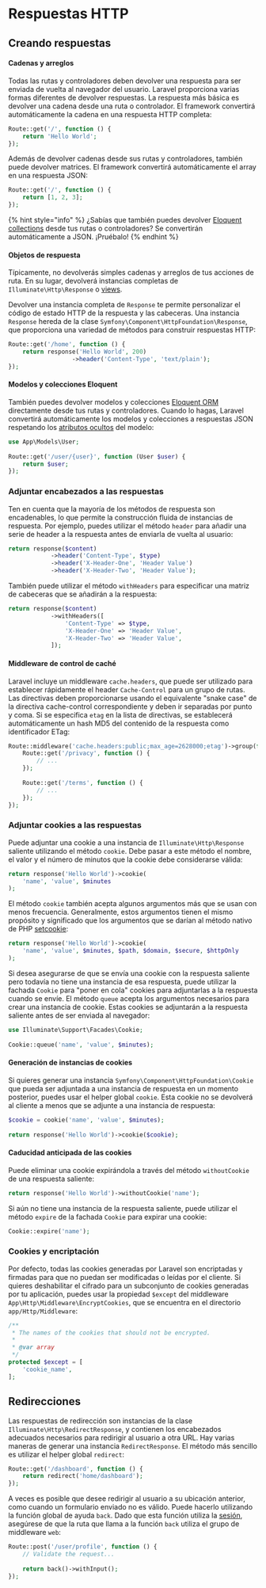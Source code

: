 # Respuestas HTTP

## Creando respuestas

#### Cadenas y arreglos

Todas las rutas y controladores deben devolver una respuesta para ser enviada de vuelta al navegador del usuario. Laravel proporciona varias formas diferentes de devolver respuestas. La respuesta más básica es devolver una cadena desde una ruta o controlador. El framework convertirá automáticamente la cadena en una respuesta HTTP completa:

```php
Route::get('/', function () {
    return 'Hello World';
});
```

Además de devolver cadenas desde sus rutas y controladores, también puede devolver matrices. El framework convertirá automáticamente el array en una respuesta JSON:

```php
Route::get('/', function () {
    return [1, 2, 3];
});
```

{% hint style="info" %}
¿Sabías que también puedes devolver [Eloquent collections](https://laravel.com/docs/10.x/eloquent-collections) desde tus rutas o controladores? Se convertirán automáticamente a JSON. ¡Pruébalo!
{% endhint %}

#### Objetos de respuesta

Típicamente, no devolverás simples cadenas y arreglos de tus acciones de ruta. En su lugar, devolverá instancias completas de `Illuminate\Http\Response` o [views](https://laravel.com/docs/10.x/views).

Devolver una instancia completa de `Response` te permite personalizar el código de estado HTTP de la respuesta y las cabeceras. Una instancia `Response` hereda de la clase `Symfony\Component\HttpFoundation\Response`, que proporciona una variedad de métodos para construir respuestas HTTP:

```php
Route::get('/home', function () {
    return response('Hello World', 200)
                  ->header('Content-Type', 'text/plain');
});
```

#### Modelos y colecciones Eloquent

También puedes devolver modelos y colecciones [Eloquent ORM](https://laravel.com/docs/10.x/eloquent) directamente desde tus rutas y controladores. Cuando lo hagas, Laravel convertirá automáticamente los modelos y colecciones a respuestas JSON respetando los [atributos ocultos](https://laravel.com/docs/10.x/eloquent-serialization#hiding-attributes-from-json) del modelo:

```php
use App\Models\User;
 
Route::get('/user/{user}', function (User $user) {
    return $user;
});
```

### Adjuntar encabezados a las respuestas

Ten en cuenta que la mayoría de los métodos de respuesta son encadenables, lo que permite la construcción fluida de instancias de respuesta. Por ejemplo, puedes utilizar el método `header` para añadir una serie de header a la respuesta antes de enviarla de vuelta al usuario:

```php
return response($content)
            ->header('Content-Type', $type)
            ->header('X-Header-One', 'Header Value')
            ->header('X-Header-Two', 'Header Value');
```

También puede utilizar el método `withHeaders` para especificar una matriz de cabeceras que se añadirán a la respuesta:

```php
return response($content)
            ->withHeaders([
                'Content-Type' => $type,
                'X-Header-One' => 'Header Value',
                'X-Header-Two' => 'Header Value',
            ]);
```

#### Middleware de control de caché

Laravel incluye un middleware `cache.headers`, que puede ser utilizado para establecer rápidamente el header `Cache-Control` para un grupo de rutas. Las directivas deben proporcionarse usando el equivalente "snake case" de la directiva cache-control correspondiente y deben ir separadas por punto y coma. Si se especifica `etag` en la lista de directivas, se establecerá automáticamente un hash MD5 del contenido de la respuesta como identificador ETag:

```php
Route::middleware('cache.headers:public;max_age=2628000;etag')->group(function () {
    Route::get('/privacy', function () {
        // ...
    });
 
    Route::get('/terms', function () {
        // ...
    });
});
```

### Adjuntar cookies a las respuestas

Puede adjuntar una cookie a una instancia de `Illuminate\Http\Response` saliente utilizando el método `cookie`. Debe pasar a este método el nombre, el valor y el número de minutos que la cookie debe considerarse válida:

```php
return response('Hello World')->cookie(
    'name', 'value', $minutes
);
```

El método `cookie` también acepta algunos argumentos más que se usan con menos frecuencia. Generalmente, estos argumentos tienen el mismo propósito y significado que los argumentos que se darían al método nativo de PHP [setcookie](https://secure.php.net/manual/en/function.setcookie.php):

```php
return response('Hello World')->cookie(
    'name', 'value', $minutes, $path, $domain, $secure, $httpOnly
);
```

Si desea asegurarse de que se envía una cookie con la respuesta saliente pero todavía no tiene una instancia de esa respuesta, puede utilizar la fachada `Cookie` para "poner en cola" cookies para adjuntarlas a la respuesta cuando se envíe. El método `queue` acepta los argumentos necesarios para crear una instancia de cookie. Estas cookies se adjuntarán a la respuesta saliente antes de ser enviada al navegador:

```php
use Illuminate\Support\Facades\Cookie;
 
Cookie::queue('name', 'value', $minutes);
```

#### Generación de instancias de cookies

Si quieres generar una instancia `Symfony\Component\HttpFoundation\Cookie` que pueda ser adjuntada a una instancia de respuesta en un momento posterior, puedes usar el helper global `cookie`. Esta cookie no se devolverá al cliente a menos que se adjunte a una instancia de respuesta:

```php
$cookie = cookie('name', 'value', $minutes);
 
return response('Hello World')->cookie($cookie);
```

#### Caducidad anticipada de las cookies

Puede eliminar una cookie expirándola a través del método `withoutCookie` de una respuesta saliente:

```php
return response('Hello World')->withoutCookie('name');
```

Si aún no tiene una instancia de la respuesta saliente, puede utilizar el método `expire` de la fachada `Cookie` para expirar una cookie:

```php
Cookie::expire('name');
```

### Cookies y encriptación

Por defecto, todas las cookies generadas por Laravel son encriptadas y firmadas para que no puedan ser modificadas o leídas por el cliente. Si quieres deshabilitar el cifrado para un subconjunto de cookies generadas por tu aplicación, puedes usar la propiedad `$except` del middleware `App\Http\Middleware\EncryptCookies`, que se encuentra en el directorio `app/Http/Middleware`:

```php
/**
 * The names of the cookies that should not be encrypted.
 *
 * @var array
 */
protected $except = [
    'cookie_name',
];
```

## Redirecciones

Las respuestas de redirección son instancias de la clase `Illuminate\Http\RedirectResponse`, y contienen los encabezados adecuados necesarios para redirigir al usuario a otra URL. Hay varias maneras de generar una instancia `RedirectResponse`. El método más sencillo es utilizar el helper global `redirect`:

```php
Route::get('/dashboard', function () {
    return redirect('home/dashboard');
});
```

A veces es posible que desee redirigir al usuario a su ubicación anterior, como cuando un formulario enviado no es válido. Puede hacerlo utilizando la función global de ayuda `back`. Dado que esta función utiliza la [sesión](https://laravel.com/docs/10.x/session), asegúrese de que la ruta que llama a la función `back` utiliza el grupo de middleware `web`:

```php
Route::post('/user/profile', function () {
    // Validate the request...
 
    return back()->withInput();
});
```
